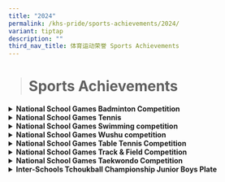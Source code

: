 ```yaml
---
title: "2024"
permalink: /khs-pride/sports-achievements/2024/
variant: tiptap
description: ""
third_nav_title: 体育运动荣誉 Sports Achievements
---
```

<blockquote>
<h1>Sports Achievements</h1>
</blockquote>
<div data-type="detailGroup" class="isomer-accordion isomer-accordion-white">
<details class="isomer-details">
<summary><strong>National School Games Badminton Competition</strong>
</summary>
<div data-type="detailsContent" class="isomer-details-content">
<p><strong>Senior Boys League 1</strong>
</p>
<table style="minWidth: 50px">
<colgroup>
<col>
<col>
</colgroup>
<tbody>
<tr>
<td rowspan="1" colspan="1">
<p>BRAYDEN MOK QI XUAN</p>
</td>
<td rowspan="1" colspan="1">
<p>P5-03</p>
</td>
</tr>
<tr>
<td rowspan="1" colspan="1">
<p>JAP QI RONG, MARC</p>
</td>
<td rowspan="1" colspan="1">
<p>P5-03</p>
</td>
</tr>
<tr>
<td rowspan="1" colspan="1">
<p>ONG ZHUO HENG JAYLLEN</p>
</td>
<td rowspan="1" colspan="1">
<p>P5-04</p>
</td>
</tr>
<tr>
<td rowspan="1" colspan="1">
<p>JOSHUA WONG WEI TENG</p>
</td>
<td rowspan="1" colspan="1">
<p>P6-01</p>
</td>
</tr>
<tr>
<td rowspan="1" colspan="1">
<p>JOEL CHOU</p>
</td>
<td rowspan="1" colspan="1">
<p>P6-02</p>
</td>
</tr>
<tr>
<td rowspan="1" colspan="1">
<p>LEE JIA XU ETHAN</p>
</td>
<td rowspan="1" colspan="1">
<p>P6-03</p>
</td>
</tr>
<tr>
<td rowspan="1" colspan="1">
<p>LUCAS CHEN MINGCHU</p>
</td>
<td rowspan="1" colspan="1">
<p>P6-05</p>
</td>
</tr>
<tr>
<td rowspan="1" colspan="1">
<p>NATHANIEL LOH KENG HUNG</p>
</td>
<td rowspan="1" colspan="1">
<p>P6-05</p>
</td>
</tr>
<tr>
<td rowspan="1" colspan="1">
<p>NGAI YI YING</p>
</td>
<td rowspan="1" colspan="1">
<p>P6-05</p>
</td>
</tr>
<tr>
<td rowspan="1" colspan="1">
<p>ETHAN PHUA WEI JUN</p>
</td>
<td rowspan="1" colspan="1">
<p>P6-06</p>
</td>
</tr>
<tr>
<td rowspan="1" colspan="1">
<p>JUSTIN CHAN YUN TENG</p>
</td>
<td rowspan="1" colspan="1">
<p>P6-06</p>
</td>
</tr>
<tr>
<td rowspan="1" colspan="1">
<p>KAYZER LIM</p>
</td>
<td rowspan="1" colspan="1">
<p>P6-06</p>
</td>
</tr>
<tr>
<td rowspan="1" colspan="1">
<p>CHUA YU HER AIDAN</p>
</td>
<td rowspan="1" colspan="1">
<p>P6-07</p>
</td>
</tr>
<tr>
<td rowspan="1" colspan="1">
<p>ETHAN WEE YE JUN</p>
</td>
<td rowspan="1" colspan="1">
<p>P6-07</p>
</td>
</tr>
</tbody>
</table>
<p><strong>Senior Girls League 1</strong>
</p>
<table style="minWidth: 50px">
<colgroup>
<col>
<col>
</colgroup>
<tbody>
<tr>
<td rowspan="1" colspan="1">
<p><strong>Top 8</strong>
</p>
</td>
<td rowspan="1" colspan="1">
<p></p>
</td>
</tr>
<tr>
<td rowspan="1" colspan="1">
<p>LEW YISHAN OLIVIA</p>
</td>
<td rowspan="1" colspan="1">
<p>P5-04</p>
</td>
</tr>
<tr>
<td rowspan="1" colspan="1">
<p>CHARLOTTE KOH SONGTING</p>
</td>
<td rowspan="1" colspan="1">
<p>P5-07</p>
</td>
</tr>
<tr>
<td rowspan="1" colspan="1">
<p>DESIREE LIAW JIA YI</p>
</td>
<td rowspan="1" colspan="1">
<p>P6-02</p>
</td>
</tr>
<tr>
<td rowspan="1" colspan="1">
<p>SHE RUIJIA GENN</p>
</td>
<td rowspan="1" colspan="1">
<p>P6-03</p>
</td>
</tr>
<tr>
<td rowspan="1" colspan="1">
<p>TEO ENG EN KACY</p>
</td>
<td rowspan="1" colspan="1">
<p>P6-03</p>
</td>
</tr>
<tr>
<td rowspan="1" colspan="1">
<p>CLAUDIA TAN YUN</p>
</td>
<td rowspan="1" colspan="1">
<p>P6-05</p>
</td>
</tr>
<tr>
<td rowspan="1" colspan="1">
<p>MILLIE SCHROEER</p>
</td>
<td rowspan="1" colspan="1">
<p>P6-05</p>
</td>
</tr>
<tr>
<td rowspan="1" colspan="1">
<p>XIAO RUIXI</p>
</td>
<td rowspan="1" colspan="1">
<p>P6-06</p>
</td>
</tr>
<tr>
<td rowspan="1" colspan="1">
<p>FIRENZ NG ZI EN</p>
</td>
<td rowspan="1" colspan="1">
<p>P6-07</p>
</td>
</tr>
<tr>
<td rowspan="1" colspan="1">
<p>KHOO TZE LING</p>
</td>
<td rowspan="1" colspan="1">
<p>P6-07</p>
</td>
</tr>
<tr>
<td rowspan="1" colspan="1">
<p>MILLA SIENNY CHAN</p>
</td>
<td rowspan="1" colspan="1">
<p>P6-07</p>
</td>
</tr>
<tr>
<td rowspan="1" colspan="1">
<p>YONG KAR YENG, ADA</p>
</td>
<td rowspan="1" colspan="1">
<p>P6-07</p>
</td>
</tr>
</tbody>
</table>
<p></p>
<p><strong>Junior Division Competition</strong>
</p>
<table style="minWidth: 50px">
<colgroup>
<col>
<col>
</colgroup>
<tbody>
<tr>
<td rowspan="1" colspan="1">
<p>Tier 1, Singles</p>
</td>
<td rowspan="1" colspan="1">
<p></p>
</td>
</tr>
<tr>
<td rowspan="1" colspan="1">
<p>Julian Lim</p>
</td>
<td rowspan="1" colspan="1">
<p>P5-01</p>
</td>
</tr>
<tr>
<td rowspan="1" colspan="1">
<p>Kate Lee</p>
</td>
<td rowspan="1" colspan="1">
<p>P5-07</p>
</td>
</tr>
<tr>
<td rowspan="1" colspan="1">
<p><strong>Tier 1, Doubles</strong>
</p>
</td>
<td rowspan="1" colspan="1">
<p></p>
</td>
</tr>
<tr>
<td rowspan="1" colspan="1">
<p>Lisa Tan</p>
</td>
<td rowspan="1" colspan="1">
<p>P4-05</p>
</td>
</tr>
<tr>
<td rowspan="1" colspan="1">
<p>Laurel Leong</p>
</td>
<td rowspan="1" colspan="1">
<p>P5-02</p>
</td>
</tr>
<tr>
<td rowspan="1" colspan="1">
<p>Jamien Chng</p>
</td>
<td rowspan="1" colspan="1">
<p>P5-04</p>
</td>
</tr>
<tr>
<td rowspan="1" colspan="1">
<p>Cheng Xin Foo</p>
</td>
<td rowspan="1" colspan="1">
<p>P5-05</p>
</td>
</tr>
<tr>
<td rowspan="1" colspan="1">
<p>Melody Lim</p>
</td>
<td rowspan="1" colspan="1">
<p>P4-07</p>
</td>
</tr>
<tr>
<td rowspan="1" colspan="1">
<p>Cai Jingxuan</p>
</td>
<td rowspan="1" colspan="1">
<p>P5-02</p>
</td>
</tr>
<tr>
<td rowspan="1" colspan="1">
<p>Avril Chu</p>
</td>
<td rowspan="1" colspan="1">
<p>P5-04</p>
</td>
</tr>
<tr>
<td rowspan="1" colspan="1">
<p>Carmen Lee</p>
</td>
<td rowspan="1" colspan="1">
<p>P5-05</p>
</td>
</tr>
<tr>
<td rowspan="1" colspan="1">
<p><strong>Tier 2, Doubles</strong>
</p>
</td>
<td rowspan="1" colspan="1">
<p></p>
</td>
</tr>
<tr>
<td rowspan="1" colspan="1">
<p>Tzen Tay</p>
</td>
<td rowspan="1" colspan="1">
<p>P5-05</p>
</td>
</tr>
<tr>
<td rowspan="1" colspan="1">
<p>Luther Ng</p>
</td>
<td rowspan="1" colspan="1">
<p>P5-06</p>
</td>
</tr>
<tr>
<td rowspan="1" colspan="1">
<p><strong>Tier 2, Singles</strong>
</p>
</td>
<td rowspan="1" colspan="1">
<p></p>
</td>
</tr>
<tr>
<td rowspan="1" colspan="1">
<p>Xander Yap</p>
</td>
<td rowspan="1" colspan="1">
<p>P4-01</p>
</td>
</tr>
<tr>
<td rowspan="1" colspan="1">
<p><strong>Tier 3, Doubles</strong>
</p>
</td>
<td rowspan="1" colspan="1">
<p></p>
</td>
</tr>
<tr>
<td rowspan="1" colspan="1">
<p>James Ling</p>
</td>
<td rowspan="1" colspan="1">
<p>P4-02</p>
</td>
</tr>
<tr>
<td rowspan="1" colspan="1">
<p>Max Koh</p>
</td>
<td rowspan="1" colspan="1">
<p>P4-03</p>
</td>
</tr>
<tr>
<td rowspan="1" colspan="1">
<p><strong>Tier 3, Singles</strong>
</p>
</td>
<td rowspan="1" colspan="1">
<p></p>
</td>
</tr>
<tr>
<td rowspan="1" colspan="1">
<p>Silvia Low</p>
</td>
<td rowspan="1" colspan="1">
<p>P4-06</p>
</td>
</tr>
<tr>
<td rowspan="1" colspan="1">
<p><strong>Tier 4, Singles</strong>
</p>
</td>
<td rowspan="1" colspan="1">
<p></p>
</td>
</tr>
<tr>
<td rowspan="1" colspan="1">
<p>Brianne Liang</p>
</td>
<td rowspan="1" colspan="1">
<p>P4-07</p>
</td>
</tr>
</tbody>
</table>
</div>
</details>
<details class="isomer-details">
<summary><strong>National School Games Tennis</strong>
</summary>
<div data-type="detailsContent" class="isomer-details-content">
<p></p>
<table style="minWidth: 50px">
<colgroup>
<col>
<col>
</colgroup>
<tbody>
<tr>
<td rowspan="1" colspan="1">
<p><strong>Senior Boys Champion</strong>
</p>
</td>
<td rowspan="1" colspan="1">
<p></p>
</td>
</tr>
<tr>
<td rowspan="1" colspan="1">
<p>Jiang Nuolin</p>
</td>
<td rowspan="1" colspan="1">
<p>P5-05</p>
</td>
</tr>
<tr>
<td rowspan="1" colspan="1">
<p><strong>Senior Boys League 2 - 3rd</strong>
</p>
</td>
<td rowspan="1" colspan="1">
<p></p>
</td>
</tr>
<tr>
<td rowspan="1" colspan="1">
<p>Chow Yann An</p>
</td>
<td rowspan="1" colspan="1">
<p>P5-07</p>
</td>
</tr>
</tbody>
</table>
</div>
</details>
<details class="isomer-details">
<summary><strong>National School Games Swimming competition</strong>
</summary>
<div data-type="detailsContent" class="isomer-details-content">
<p></p>
<table style="minWidth: 50px">
<colgroup>
<col>
<col>
</colgroup>
<tbody>
<tr>
<td rowspan="1" colspan="1">
<p><strong>200IM - 4th</strong>
</p>
<p><strong>50m Fly + 50m Back - 4th</strong>
</p>
<p><strong>50m Fly + 50m Free - 7th</strong>
</p>
</td>
<td rowspan="1" colspan="1">
<p></p>
</td>
</tr>
<tr>
<td rowspan="1" colspan="1">
<p>Low Kah Yen</p>
</td>
<td rowspan="1" colspan="1">
<p>P6-06</p>
</td>
</tr>
<tr>
<td rowspan="1" colspan="1">
<p><strong>200m Freestyle</strong>
</p>
</td>
<td rowspan="1" colspan="1">
<p></p>
</td>
</tr>
<tr>
<td rowspan="1" colspan="1">
<p>Rae Wang</p>
</td>
<td rowspan="1" colspan="1">
<p>P6-06</p>
</td>
</tr>
<tr>
<td rowspan="1" colspan="1">
<p><strong>50m Backstroke - 2nd</strong>
</p>
<p><strong>100 Backstroke - 3rd</strong>
</p>
<p><strong>50m Back + 50m Breaststroke - 3rd</strong>
</p>
<p><strong>50m &nbsp;&nbsp;Back + 50m Freestyle - 6th</strong>
</p>
</td>
<td rowspan="1" colspan="1">
<p></p>
</td>
</tr>
<tr>
<td rowspan="1" colspan="1">
<p>Ruth Beh</p>
</td>
<td rowspan="1" colspan="1">
<p>P5-05</p>
</td>
</tr>
<tr>
<td rowspan="1" colspan="1">
<p><strong>25m Backstroke - 3rd</strong>
</p>
<p><strong>25m Freestyle - 3rd</strong>
</p>
</td>
<td rowspan="1" colspan="1">
<p></p>
</td>
</tr>
<tr>
<td rowspan="1" colspan="1">
<p>Maxwell Taguchi</p>
</td>
<td rowspan="1" colspan="1">
<p>P4-05</p>
</td>
</tr>
<tr>
<td rowspan="1" colspan="1">
<p><strong>25m Butterfly - 8m</strong>
</p>
</td>
<td rowspan="1" colspan="1">
<p></p>
</td>
</tr>
<tr>
<td rowspan="1" colspan="1">
<p>Samuel Beh</p>
</td>
<td rowspan="1" colspan="1">
<p>P3-05</p>
</td>
</tr>
<tr>
<td rowspan="1" colspan="1">
<p><strong>50m Backstroke - 4th</strong>
</p>
<p><strong>50m Freestyle - 4th</strong>
</p>
</td>
<td rowspan="1" colspan="1">
<p></p>
</td>
</tr>
<tr>
<td rowspan="1" colspan="1">
<p>Krystal Huang</p>
</td>
<td rowspan="1" colspan="1">
<p>P2-06</p>
</td>
</tr>
</tbody>
</table>
</div>
</details>
<details class="isomer-details">
<summary><strong>National School Games Wushu competition</strong>
</summary>
<div data-type="detailsContent" class="isomer-details-content">
<p></p>
<table style="minWidth: 50px">
<colgroup>
<col>
<col>
</colgroup>
<tbody>
<tr>
<td rowspan="1" colspan="1">
<p><strong>五-Duan Chang Quan - 2nd</strong>
</p>
<p><strong>四-Duan Cudgel - 5th</strong>
</p>
<p><strong>四-Duan Broadsword - 5th</strong>
</p>
</td>
<td rowspan="1" colspan="1">
<p></p>
</td>
</tr>
<tr>
<td rowspan="1" colspan="1">
<p>Julius Soh Shen Yan</p>
</td>
<td rowspan="1" colspan="1">
<p>P1-09</p>
</td>
</tr>
<tr>
<td rowspan="1" colspan="1">
<p><strong>四-Duan Sword - 2nd</strong>
</p>
<p><strong>1st International Changquan - 4th</strong>
</p>
</td>
<td rowspan="1" colspan="1">
<p></p>
</td>
</tr>
<tr>
<td rowspan="1" colspan="1">
<p>Janelle Soh Chu Xian</p>
</td>
<td rowspan="1" colspan="1">
<p>P4-02</p>
</td>
</tr>
<tr>
<td rowspan="1" colspan="1">
<p><strong>1st International Nan Dao - 7th</strong>
</p>
<p><strong>五-Duan Nanquan - 7th</strong>
</p>
<p><strong>1st International Nan Gun - 2nd</strong>
</p>
</td>
<td rowspan="1" colspan="1">
<p></p>
</td>
</tr>
<tr>
<td rowspan="1" colspan="1">
<p>Andre Eiden Yeo</p>
</td>
<td rowspan="1" colspan="1">
<p>P4-04</p>
</td>
</tr>
<tr>
<td rowspan="1" colspan="1">
<p><strong>1st International Cudgel - 5th</strong>
</p>
</td>
<td rowspan="1" colspan="1">
<p></p>
</td>
</tr>
<tr>
<td rowspan="1" colspan="1">
<p>Puah Zheng Kai Isaac</p>
</td>
<td rowspan="1" colspan="1">
<p>P4-05</p>
</td>
</tr>
<tr>
<td rowspan="1" colspan="1">
<p><strong>四-Duan Cudgel - 3rd</strong>
</p>
</td>
<td rowspan="1" colspan="1">
<p></p>
</td>
</tr>
<tr>
<td rowspan="1" colspan="1">
<p>Ng Xin Le Makayla</p>
</td>
<td rowspan="1" colspan="1">
<p>P4-06</p>
</td>
</tr>
<tr>
<td rowspan="1" colspan="1">
<p><strong>四-Duan Cudgel - 6th</strong>
</p>
</td>
<td rowspan="1" colspan="1">
<p></p>
</td>
</tr>
<tr>
<td rowspan="1" colspan="1">
<p>Ng Hui Tai Javier</p>
</td>
<td rowspan="1" colspan="1">
<p>P4-06</p>
</td>
</tr>
<tr>
<td rowspan="1" colspan="1">
<p><strong>1st International Nandao - 3rd</strong>
</p>
</td>
<td rowspan="1" colspan="1">
<p></p>
</td>
</tr>
<tr>
<td rowspan="1" colspan="1">
<p>Chng Sze Han</p>
</td>
<td rowspan="1" colspan="1">
<p>P5-05</p>
</td>
</tr>
<tr>
<td rowspan="1" colspan="1">
<p><strong>五Duan Changquan - 4th</strong>
</p>
<p><strong>1st International Broadsword - 1st</strong>
</p>
<p><strong>五Duan Cudgel - 3rd</strong>
</p>
</td>
<td rowspan="1" colspan="1">
<p></p>
</td>
</tr>
<tr>
<td rowspan="1" colspan="1">
<p>Chia Ee Hsuen</p>
</td>
<td rowspan="1" colspan="1">
<p>P5-06</p>
</td>
</tr>
<tr>
<td rowspan="1" colspan="1">
<p><strong>42-Style Taijiquan - 4th</strong>
</p>
<p><strong>1st International spear - 5th</strong>
</p>
</td>
<td rowspan="1" colspan="1">
<p></p>
</td>
</tr>
<tr>
<td rowspan="1" colspan="1">
<p>Ng Yuting</p>
</td>
<td rowspan="1" colspan="1">
<p>P6-01</p>
</td>
</tr>
<tr>
<td rowspan="1" colspan="1">
<p><strong>1st International Nan Dao - 4th</strong>
</p>
<p><strong>1st International Nangun - 1st</strong>
</p>
<p><strong>1st International Nanquan - 1st</strong>
</p>
</td>
<td rowspan="1" colspan="1">
<p></p>
</td>
</tr>
<tr>
<td rowspan="1" colspan="1">
<p>Ng Ker Ning</p>
</td>
<td rowspan="1" colspan="1">
<p>P6-05</p>
</td>
</tr>
<tr>
<td rowspan="1" colspan="1">
<p><strong>五-Duan Spear - 1st</strong>
</p>
<p><strong>五-Duan Sword - 7th</strong>
</p>
</td>
<td rowspan="1" colspan="1">
<p></p>
</td>
</tr>
<tr>
<td rowspan="1" colspan="1">
<p>Chin Aelly</p>
</td>
<td rowspan="1" colspan="1">
<p>P6-06</p>
</td>
</tr>
<tr>
<td rowspan="1" colspan="1">
<p><strong>24-Style Taijiquan - 1st</strong>
</p>
<p><strong>32-Style Taijijian - 2nd</strong>
</p>
</td>
<td rowspan="1" colspan="1">
<p></p>
</td>
</tr>
<tr>
<td rowspan="1" colspan="1">
<p>Adele Tay</p>
</td>
<td rowspan="1" colspan="1">
<p>P6-06</p>
</td>
</tr>
<tr>
<td rowspan="1" colspan="1">
<p><strong>4-Duan Cudgel - 7th</strong>
</p>
</td>
<td rowspan="1" colspan="1">
<p></p>
</td>
</tr>
<tr>
<td rowspan="1" colspan="1">
<p>Ng Jian Hao Nathan</p>
</td>
<td rowspan="1" colspan="1">
<p>P6-07</p>
</td>
</tr>
<tr>
<td rowspan="1" colspan="1">
<p><strong>Group Quanshu - 7th</strong>
</p>
</td>
<td rowspan="1" colspan="1">
<p></p>
</td>
</tr>
<tr>
<td rowspan="1" colspan="1">
<p>Chia Ee Hsuen</p>
</td>
<td rowspan="1" colspan="1">
<p>P5-06</p>
</td>
</tr>
<tr>
<td rowspan="1" colspan="1">
<p>Ng Yu Ting</p>
</td>
<td rowspan="1" colspan="1">
<p>P6-01</p>
</td>
</tr>
<tr>
<td rowspan="1" colspan="1">
<p>Ng Ker Ning</p>
</td>
<td rowspan="1" colspan="1">
<p>P6-05</p>
</td>
</tr>
<tr>
<td rowspan="1" colspan="1">
<p>Chin Aelly</p>
</td>
<td rowspan="1" colspan="1">
<p>P6-06</p>
</td>
</tr>
<tr>
<td rowspan="1" colspan="1">
<p>Isabelle Tan Wen Lin</p>
</td>
<td rowspan="1" colspan="1">
<p>P6-06</p>
</td>
</tr>
<tr>
<td rowspan="1" colspan="1">
<p>Adele Tay Yu Xuan</p>
</td>
<td rowspan="1" colspan="1">
<p>P6-06</p>
</td>
</tr>
<tr>
<td rowspan="1" colspan="1">
<p>Cheong Rui Xuan Adia</p>
</td>
<td rowspan="1" colspan="1">
<p>P6-07</p>
</td>
</tr>
</tbody>
</table>
</div>
</details>
<details class="isomer-details">
<summary><strong>National School Games Table Tennis Competition</strong>
</summary>
<div data-type="detailsContent" class="isomer-details-content">
<p><strong>Senior Girls League 1</strong>
</p>
<table style="minWidth: 50px">
<colgroup>
<col>
<col>
</colgroup>
<tbody>
<tr>
<td rowspan="1" colspan="1">
<p><strong>Top 6</strong>
</p>
</td>
<td rowspan="1" colspan="1">
<p></p>
</td>
</tr>
<tr>
<td rowspan="1" colspan="1">
<p>Goh Fann</p>
</td>
<td rowspan="1" colspan="1">
<p>P5-01</p>
</td>
</tr>
<tr>
<td rowspan="1" colspan="1">
<p>Megan Tan Shu Yu</p>
</td>
<td rowspan="1" colspan="1">
<p>P5-03</p>
</td>
</tr>
<tr>
<td rowspan="1" colspan="1">
<p>Pun Tze Jee</p>
</td>
<td rowspan="1" colspan="1">
<p>P5-04</p>
</td>
</tr>
<tr>
<td rowspan="1" colspan="1">
<p>Caroline Huo Chengyi</p>
</td>
<td rowspan="1" colspan="1">
<p>P5-05</p>
</td>
</tr>
<tr>
<td rowspan="1" colspan="1">
<p>Lezen Lim</p>
</td>
<td rowspan="1" colspan="1">
<p>P5-06</p>
</td>
</tr>
<tr>
<td rowspan="1" colspan="1">
<p>Yak Yen See Amanda</p>
</td>
<td rowspan="1" colspan="1">
<p>P5-06</p>
</td>
</tr>
<tr>
<td rowspan="1" colspan="1">
<p>Clara Tan Ying Xuan</p>
</td>
<td rowspan="1" colspan="1">
<p>P6-01</p>
</td>
</tr>
<tr>
<td rowspan="1" colspan="1">
<p>Tay Rui Yi Rae</p>
</td>
<td rowspan="1" colspan="1">
<p>P6-05</p>
</td>
</tr>
<tr>
<td rowspan="1" colspan="1">
<p>Chin Shin Lin Geraine</p>
</td>
<td rowspan="1" colspan="1">
<p>P6-07</p>
</td>
</tr>
<tr>
<td rowspan="1" colspan="1">
<p>Han Jie En</p>
</td>
<td rowspan="1" colspan="1">
<p>P6-07</p>
</td>
</tr>
</tbody>
</table>
<p></p>
<p><strong>Senior Boys League 1</strong>
</p>
<table style="minWidth: 50px">
<colgroup>
<col>
<col>
</colgroup>
<tbody>
<tr>
<td rowspan="1" colspan="2">
<p><strong>2nd</strong>
</p>
</td>
</tr>
<tr>
<td rowspan="1" colspan="1">
<p>Ang Ray Teng</p>
</td>
<td rowspan="1" colspan="1">
<p>P5-05</p>
</td>
</tr>
<tr>
<td rowspan="1" colspan="1">
<p>Tilden Seow Zhi Xuan</p>
</td>
<td rowspan="1" colspan="1">
<p>P5-05</p>
</td>
</tr>
<tr>
<td rowspan="1" colspan="1">
<p>Liu Xingfang</p>
</td>
<td rowspan="1" colspan="1">
<p>P5-06</p>
</td>
</tr>
<tr>
<td rowspan="1" colspan="1">
<p>Neo Cheng Ming</p>
</td>
<td rowspan="1" colspan="1">
<p>P5-06</p>
</td>
</tr>
<tr>
<td rowspan="1" colspan="1">
<p>Tang Yujing Owen</p>
</td>
<td rowspan="1" colspan="1">
<p>P5-06</p>
</td>
</tr>
<tr>
<td rowspan="1" colspan="1">
<p>Tan Ruixiang</p>
</td>
<td rowspan="1" colspan="1">
<p>P5-07</p>
</td>
</tr>
<tr>
<td rowspan="1" colspan="1">
<p>Ean Villanueva</p>
</td>
<td rowspan="1" colspan="1">
<p>P6-01</p>
</td>
</tr>
<tr>
<td rowspan="1" colspan="1">
<p>Lee Kai Zhe Leroy</p>
</td>
<td rowspan="1" colspan="1">
<p>P6-02</p>
</td>
</tr>
<tr>
<td rowspan="1" colspan="1">
<p>Micaiah Ignatius Ong Fang Shao</p>
</td>
<td rowspan="1" colspan="1">
<p>P6-02</p>
</td>
</tr>
<tr>
<td rowspan="1" colspan="1">
<p>Lim Kaijie Travis</p>
</td>
<td rowspan="1" colspan="1">
<p>P6-04</p>
</td>
</tr>
<tr>
<td rowspan="1" colspan="1">
<p>Jordan Luo Zhi Heng</p>
</td>
<td rowspan="1" colspan="1">
<p>P6-05</p>
</td>
</tr>
<tr>
<td rowspan="1" colspan="1">
<p>Noah Pang Yu Hern</p>
</td>
<td rowspan="1" colspan="1">
<p>P6-05</p>
</td>
</tr>
<tr>
<td rowspan="1" colspan="1">
<p>Tay Hong Lip</p>
</td>
<td rowspan="1" colspan="1">
<p>P6-05</p>
</td>
</tr>
<tr>
<td rowspan="1" colspan="1">
<p>Ryan Yong Shern Hau</p>
</td>
<td rowspan="1" colspan="1">
<p>P6-07</p>
</td>
</tr>
</tbody>
</table>
<p></p>
<p><strong>Junior Division Competition</strong>
</p>
<table style="minWidth: 50px">
<colgroup>
<col>
<col>
</colgroup>
<tbody>
<tr>
<td rowspan="1" colspan="1">
<p><strong>Tier 1, Doubles</strong>
</p>
</td>
<td rowspan="1" colspan="1">
<p></p>
</td>
</tr>
<tr>
<td rowspan="1" colspan="1">
<p>Gareth Chin</p>
</td>
<td rowspan="1" colspan="1">
<p>P3-06</p>
</td>
</tr>
<tr>
<td rowspan="1" colspan="1">
<p>Emmalyn Ng</p>
</td>
<td rowspan="1" colspan="1">
<p>P4-01</p>
</td>
</tr>
<tr>
<td rowspan="1" colspan="1">
<p>Toh Zhen Lin</p>
</td>
<td rowspan="1" colspan="1">
<p>P4-05</p>
</td>
</tr>
<tr>
<td rowspan="1" colspan="1">
<p>Jayden Zhao</p>
</td>
<td rowspan="1" colspan="1">
<p>P4-07</p>
</td>
</tr>
<tr>
<td rowspan="1" colspan="1">
<p><strong>Tier 1, Singles</strong>
</p>
</td>
<td rowspan="1" colspan="1">
<p></p>
</td>
</tr>
<tr>
<td rowspan="1" colspan="1">
<p>Sie Cai Yin</p>
</td>
<td rowspan="1" colspan="1">
<p>P4-02</p>
</td>
</tr>
<tr>
<td rowspan="1" colspan="1">
<p>Nathaniel Lim</p>
</td>
<td rowspan="1" colspan="1">
<p>P4-07</p>
</td>
</tr>
<tr>
<td rowspan="1" colspan="1">
<p><strong>Tier 2, Doubles</strong>
</p>
</td>
<td rowspan="1" colspan="1">
<p></p>
</td>
</tr>
<tr>
<td rowspan="1" colspan="1">
<p>Tan Rui Qi</p>
</td>
<td rowspan="1" colspan="1">
<p>P3-06</p>
</td>
</tr>
<tr>
<td rowspan="1" colspan="1">
<p>Kyra Seah</p>
</td>
<td rowspan="1" colspan="1">
<p>P3-07</p>
</td>
</tr>
<tr>
<td rowspan="1" colspan="1">
<p><strong>Tier 3, Singles</strong>
</p>
</td>
<td rowspan="1" colspan="1">
<p></p>
</td>
</tr>
<tr>
<td rowspan="1" colspan="1">
<p>Alanis Tan</p>
</td>
<td rowspan="1" colspan="1">
<p>P5-04</p>
</td>
</tr>
</tbody>
</table>
<p></p>
</div>
</details>
<details class="isomer-details">
<summary><strong>National School Games Track &amp; Field Competition</strong>
</summary>
<div data-type="detailsContent" class="isomer-details-content">
<table style="minWidth: 50px">
<colgroup>
<col>
<col>
</colgroup>
<tbody>
<tr>
<td rowspan="1" colspan="1">
<p><strong>Junior Boys 60M - 4th</strong>
</p>
</td>
<td rowspan="1" colspan="1">
<p></p>
</td>
</tr>
<tr>
<td rowspan="1" colspan="1">
<p>CHOW HOONG AN</p>
</td>
<td rowspan="1" colspan="1">
<p>P3-06</p>
</td>
</tr>
<tr>
<td rowspan="1" colspan="1">
<p><strong>Junior Boys Shot Put - 3rd</strong>
</p>
<p><strong>4x50M relay - 3rd</strong>
</p>
</td>
<td rowspan="1" colspan="1">
<p></p>
</td>
</tr>
<tr>
<td rowspan="1" colspan="1">
<p>KUAH JING YAO CAIUS</p>
</td>
<td rowspan="1" colspan="1">
<p>P5-01</p>
</td>
</tr>
<tr>
<td rowspan="1" colspan="1">
<p><strong>Junior Boys 80M - 2nd</strong>
</p>
<p><strong>Long Jump - 3rd</strong>
</p>
<p><strong>4x50M relay - 3rd</strong>
</p>
</td>
<td rowspan="1" colspan="1">
<p></p>
</td>
</tr>
<tr>
<td rowspan="1" colspan="1">
<p>ANTON WONG WEI ZHE</p>
</td>
<td rowspan="1" colspan="1">
<p>P5-04</p>
</td>
</tr>
<tr>
<td rowspan="1" colspan="1">
<p><strong>Junior Boys 80M -7th</strong>
</p>
<p><strong>4x50M relay - 3rd</strong>
</p>
</td>
<td rowspan="1" colspan="1">
<p></p>
</td>
</tr>
<tr>
<td rowspan="1" colspan="1">
<p>CHOW YANN AN</p>
</td>
<td rowspan="1" colspan="1">
<p>P5-07</p>
</td>
</tr>
<tr>
<td rowspan="1" colspan="1">
<p><strong>Junior Boys Long Jump - 1st</strong>
</p>
<p><strong>60M hurdles - 8th</strong>
</p>
<p><strong>4x50M relay - 3rd</strong>
</p>
</td>
<td rowspan="1" colspan="1">
<p></p>
</td>
</tr>
<tr>
<td rowspan="1" colspan="1">
<p>LEOW JING XIANG REYES</p>
</td>
<td rowspan="1" colspan="1">
<p>P5-07</p>
</td>
</tr>
<tr>
<td rowspan="1" colspan="1">
<p><strong>Senior Girls 200M - 2nd</strong>
</p>
</td>
<td rowspan="1" colspan="1">
<p></p>
</td>
</tr>
<tr>
<td rowspan="1" colspan="1">
<p>RITA MENELLA</p>
</td>
<td rowspan="1" colspan="1">
<p>P6-02</p>
</td>
</tr>
<tr>
<td rowspan="1" colspan="1">
<p><strong>Senior Girls Vertical Jump - 6th</strong>
</p>
<p><strong>80M - 6th</strong>
</p>
</td>
<td rowspan="1" colspan="1">
<p></p>
</td>
</tr>
<tr>
<td rowspan="1" colspan="1">
<p>EGAPHYA KOH NING XUAN</p>
</td>
<td rowspan="1" colspan="1">
<p>P6-05</p>
</td>
</tr>
</tbody>
</table>
</div>
</details>
<details class="isomer-details">
<summary><strong>National School Games Taekwondo Competition</strong>
</summary>
<div data-type="detailsContent" class="isomer-details-content">
<p></p>
<table style="minWidth: 50px">
<colgroup>
<col>
<col>
</colgroup>
<tbody>
<tr>
<td rowspan="1" colspan="1">
<p><strong>Junior Girls Yellow 8, 2nd</strong>
</p>
</td>
<td rowspan="1" colspan="1">
<p></p>
</td>
</tr>
<tr>
<td rowspan="1" colspan="1">
<p>SOON YU LIN JOLENE</p>
</td>
<td rowspan="1" colspan="1">
<p>P3-02</p>
</td>
</tr>
<tr>
<td rowspan="1" colspan="1">
<p><strong>Senior Girls Red 1, 4th</strong>
</p>
</td>
<td rowspan="1" colspan="1">
<p></p>
</td>
</tr>
<tr>
<td rowspan="1" colspan="1">
<p>CHRYSTELLE SEE (SHI YU XIN)</p>
</td>
<td rowspan="1" colspan="1">
<p>P5-07</p>
</td>
</tr>
<tr>
<td rowspan="1" colspan="1">
<p><strong>Senior Girls Poom 1, 1st</strong>
</p>
<p><strong>Senior Girls Poom Belt Under 38kg, 2nd</strong>
</p>
</td>
<td rowspan="1" colspan="1">
<p></p>
</td>
</tr>
<tr>
<td rowspan="1" colspan="1">
<p>TAY XIN YI, ARYEL</p>
</td>
<td rowspan="1" colspan="1">
<p>P6-02</p>
</td>
</tr>
<tr>
<td rowspan="1" colspan="1">
<p><strong>Senior Boys Poom 1, 7th</strong>
</p>
<p><strong>Senior Boys Poom Belt Under 34kg, 5th to 8th</strong>
</p>
</td>
<td rowspan="1" colspan="1">
<p></p>
</td>
</tr>
<tr>
<td rowspan="1" colspan="1">
<p>LAI EN BO EVZEN</p>
</td>
<td rowspan="1" colspan="1">
<p>P6-04</p>
</td>
</tr>
<tr>
<td rowspan="1" colspan="1">
<p><strong>Senior Girls Poom 2, 7th</strong>
</p>
</td>
<td rowspan="1" colspan="1">
<p></p>
</td>
</tr>
<tr>
<td rowspan="1" colspan="1">
<p>MILLIE SCHROEER</p>
</td>
<td rowspan="1" colspan="1">
<p>P6-05</p>
</td>
</tr>
<tr>
<td rowspan="1" colspan="1">
<p><strong>Senior Boys Green 5, 5th</strong>
</p>
</td>
<td rowspan="1" colspan="1">
<p></p>
</td>
</tr>
<tr>
<td rowspan="1" colspan="1">
<p>NATHANIEL LOH KENG HUNG</p>
</td>
<td rowspan="1" colspan="1">
<p>P6-05</p>
</td>
</tr>
</tbody>
</table>
</div>
</details>
<details class="isomer-details">
<summary><strong>Inter-Schools Tchoukball Championship Junior Boys Plate</strong>
</summary>
<div data-type="detailsContent" class="isomer-details-content">
<table style="minWidth: 50px">
<colgroup>
<col>
<col>
</colgroup>
<tbody>
<tr>
<td rowspan="1" colspan="1">
<p>Lai Yu En</p>
</td>
<td rowspan="1" colspan="1">
<p>P4-01</p>
</td>
</tr>
<tr>
<td rowspan="1" colspan="1">
<p>Kyan Tan Kai Yan</p>
</td>
<td rowspan="1" colspan="1">
<p>P4-04</p>
</td>
</tr>
<tr>
<td rowspan="1" colspan="1">
<p>Tan Long Zheng</p>
</td>
<td rowspan="1" colspan="1">
<p>P4-04</p>
</td>
</tr>
<tr>
<td rowspan="1" colspan="1">
<p>Daven Goh Min Xu</p>
</td>
<td rowspan="1" colspan="1">
<p>P5-01</p>
</td>
</tr>
<tr>
<td rowspan="1" colspan="1">
<p>Ng Kai Le Max</p>
</td>
<td rowspan="1" colspan="1">
<p>P5-04</p>
</td>
</tr>
<tr>
<td rowspan="1" colspan="1">
<p>Choong Caleb</p>
</td>
<td rowspan="1" colspan="1">
<p>P5-06</p>
</td>
</tr>
<tr>
<td rowspan="1" colspan="1">
<p>Kee Quan Heng</p>
</td>
<td rowspan="1" colspan="1">
<p>P5-07</p>
</td>
</tr>
</tbody>
</table>
</div>
</details>
</div>
<p></p>